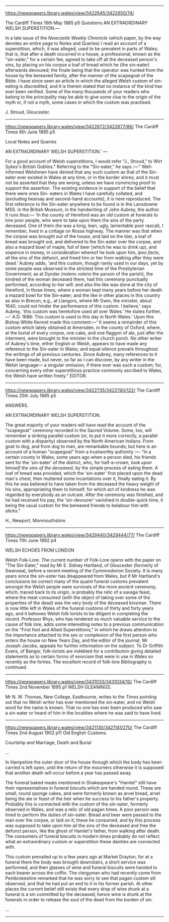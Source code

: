 

---

https://newspapers.library.wales/view/3422645/3422650/74/

The Cardiff Times
16th May 1885
p5
Questions
AN EXTRAORDINARY WELSH SUPERSTITION.—

In a late issue of the *Newcastle Weekly Chronicle* (which paper, by the way devotes an entire page to Notes and Queries) I read an account of a superstition, which, it was alleged, used to be prevalent in parts of Wales; that is, that after a death occurred in a house, a professional, known as the "sin-eater," for a certain fee, agreed to take off all the deceased person's sins, by placing on his corpse a loaf of bread which he (the sin-eater) afterwards devoured; the finale being that the operator was hunted from the house by the bereaved family, after the manner of the scapegoat of the Bible. I have since seen an article in which the alleged Welsh custom of sin-eating is discredited, and it is therein stated that no instance of the kind has ever been verified. Some of the many thousands of your readers who belong to the principality may be able to give some clue to the origin of the myth or, if not a myth, some  cases in which the custom was practised.

J. Stroud, Gloucester.

---

https://newspapers.library.wales/view/3422672/3422677/86/
The Cardiff Times
6th June 1885
p5

Local Notes and Queries

AN EXTRAORDINARY WELSH SUPERSTITION.' —

For a good account of Welsh superstitions, I would refer "J., Stroud," to Wirt Sykes's British Goblins." Referring to the "Sin-eater," he says :—" Well-informed Welshmen have denied that any such custom as that of the Sin-eater ever existed in Wales at any time, or in the border shires; and it must not be asserted that they are wrong, unless we have convincing proof to support the assertion. The existing evidence in support of the belief that there were ones Sin- eaters in Wales I have carefully collated, and (excluding hearsay and second-hand accounts), it is here reproduced. The first reference to the Sin-eater anywhere to be found is in the Lansdowne MSS. in the British Museum, in the handwriting of John Aubrey, the author. It runs thus:— 'In the county of Hereford was an old custom at funerals to hire poor people, who were to take upon them the sins of the party deceased. One of them (he was a long, lean, ugly, lamentable poor rascal), I remember, lived in a cottage on Rosse highway. The manner was that when the corpse was brought out of the house, and laid on the bier, a loaf of bread was brought out, and delivered to the Sin-eater over the corpse, and also a mazard bowl of maple, full of beer [which he was to drink up), and sixpence in money, in consideration whereof he took upon him, *ipso facto*, all the sins of the defunct, and freed him or her from walking after they were dead.' Aubrey adds, 'and this custom, though rarely used in our days, yet by some people was observed in the strictest time of the Presbyterian Government; as at Dynder (*nolens volens* the parson of the parish), the kindred of the woman deceased there, had this ceremony punctually performed, according to-her will: and also the like was done at the city of Hereford, in those times, where a woman kept many years before her death a mazard bowl for the Sin-eater; and the like in other places in this country as also in Brecon, e.g., at Llangors, where Mr Gwin, the minister, about 1640, could not hinder the performance of this custom. I believe,' says Aubrey, 'this custom was heretofore used all over Wales.' He states further,—' A.D. 1686: This custom is used to this day in North Wales.' Upon this Bishop White Kennet made this comment:—' It seems a remainder of this custom which lately obtained at Amersden, in the county of Oxford, where, at the burial of every corpse, one cake, and one flaggon of ale, just after the interment, were brought to the minister in the church porch. No other writer of Aubrey's time, either English or Welsh, appears to have made any reference to the Sin-eater in Wales; and equal silence prevails throughout the writings of all previous centuries. Since Aubrey, many references to it have been made, but never, so far as I can discover, by any writer in the Welsh language— a singular omission, if there ever was such a custom; for, concerning every other superstitious practice commonly ascribed to Wales, the Welsh have written freely." EDITOR.

---


https://newspapers.library.wales/view/3422735/3422740/122/
The Cardiff Times
25th July 1885
p5

ANSWERS.

AN EXTRAORDINARY WELSH SUPERSTITION.

The great majority of your readers will have read the account of the "scapegoat" ceremony recorded in the Sacred Volume. Some, too, will remember a striking parallel custom (or, to put it more correctly, a parallel custom with a disparity) observed by the North American Indians. From goat to dog, and from dog to man, are remarkable bounds; but here is an account of a human "scapegoat" from a trustworthy authority :— "In a certain county in Wales, some years ago when a person died, his friends sent for the 'sin-eater' of the district, who, for half-a-crown, *took upon himself the sins of the deceased*, by the simple process of eating them. A loaf of bread was provided, which the 'sin-eater' first placed upon the dead man's chest, then muttered some incantations over it, finally eating it. By this he was believed to have taken from the deceased the heavy weight of his sins, appropriating them to himself, for which act of kindness he was regarded by everybody as an outcast. After the ceremony was finished, and he had received his pay, the 'sin-devourer' vanished in double-quick time, it being the usual custom for the bereaved friends to belabour him with sticks."

H., Newport, Monmouthshire.


---

https://newspapers.library.wales/view/3429440/3429444/77/
The Cardiff Times
11th June 1892
p4

WELSH ECHOES FROM LONDON

Welsh Folk-Lore. The current number of Folk-Lore opens with the paper on "The Sin-Eater," read by Mr E. Sidney Hartland, of Gloucester (formerly of Swansea), before a recent meeting of the Cymmrodorion Society. It is many years since the *sin-eater* has disappeared from Wales, but if Mr Hartland's conclusions be correct many of the quaint funeral customs prevalent amongst the Welsh people were survivals of the more ancient ceremony, which, traced back to its origin, is probably the relic of a savage feast, where the meat consumed (with the object of taking over some of the properties of the dead) was the very body of the deceased kinsman. There is now little left in Wales of the funeral customs of thirty and forty years ago, and it behoves Welsh folk lorists to be diligent in completing the record. Professor Rhys, who has rendered so much valuable service to the cause of folk lore, adds some interesting notes to a previous communication on the "First foot and Allied Superstitions," in which he draws attention to the importance attached to the sex or complexion of the first person who enters the house on New Years Day, and the editor of the journal, Mr Joseph Jacobs, appeals for further information on the subject. To Dr Griffith Evans, of Bangor, folk-lorists are indebted for a contribution giving detailed statements as to certain forms of exorcism that were in use in Wales so recently as the forties. The excellent record of folk-lore Bibliography is continued. 



---


https://newspapers.library.wales/view/3431033/3431034/10/
The Cardiff Times
2nd November 1895
p1
WELSH GLEANINGS.

Mr N. W. Thomas, New College, Eastbourne, writes to the *Times* pointing out that no Welsh writer has ever mentioned the sin-eater, and no Welsh word for the name is known. That no one has ever been produced who saw a sin-eater or heard of him in the localities where he was said to have lived.


---


https://newspapers.library.wales/view/3421130/3421141/270/
The Cardiff Times
2nd August 1902
p11
Old English Customs.

Courtship and Marriage, Death and Burial

...

In Hampshire the outer door of the house through which the body has been carried is left open, until the return of the mourners otherwise it is supposed that another death will occur before a year has passed away.

The funeral baked meats mentioned in Shakespeare's "Hamlet" still have their representatives in funeral biscuits which are handed round. These are small, round sponge cakes, and were formerly known as arvel bread, arvel being the ale or feast of the heir when he success to his father's property. Probably this is connected with the custom of the sin-eater, formerly observed in Wales, and was a relic of old pagan times. A poor person was hired to perform the duties of sin-eater. Bread and beer were passed to the man over the corpse, or laid on it; these he consumed, and by this process was supposed to take upon him ail the sins of the deceased and free the defunct person, like the ghost of Hamlet's father, from walking after death. The consumers of funeral biscuits in modern times probably do not reflect what an extraordinary custom or superstition these dainties are connected with.

This custom prevailed up to a few years ago at Market Drayton, for at a funeral there the body was brought downstairs, a short service was performed, and then glasses of wine and funeral biscuits were handed to each bearer across the coffin. The clergyman who had recently come from Pembrokeshire remarked that he was sorry to see that pagan custom sill observed, and that he had put an end to it in his former parish. At other places the current belief still exists that every drop of wine drunk at a funeral is a sin committed by the deceased; hence wine is drunk at the funerals in order to release the soul of the dead from the burden of sin.

...

---


